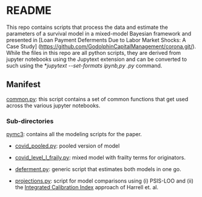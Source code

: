# README

This repo contains scripts that process the data and estimate the parameters
of a survival model in a mixed-model Bayesian framework and presented in
[Loan Payment Deferments Due to Labor Market Shocks: A Case Study]
(https://github.com/GodolphinCapitalManagement/corona.git/). While the files
in this repo are all python scripts, they are derived from jupyter notebooks using
the Jupytext extension and can be converted to such using the
**jupytext --set-formats ipynb,py *.py** command.

## Manifest

[common.py](https://github.com/GodolphinCapitalManagement/defers/tree/master/common.py):
 this script contains a set of common functions that get used across the various jupyter notebooks.

### Sub-directories

[pymc3](https://github.com/GodolphinCapitalManagement/defers/tree/master/pymc3):
  contains all the modeling scripts for the paper.

* [covid_pooled.py](https://github.com/GodolphinCapitalManagement/defers/tree/master/pymc3/covid_pooled.py):
  pooled version of model

* [covid_level_I_fraily.py](https://github.com/GodolphinCapitalManagement/defers/tree/master/pymc3/covid_level_I_frailty.py):
  mixed model with frailty terms for originators.

* [deferment.py](https://github.com/GodolphinCapitalManagement/defers/tree/master/pymc3/deferment.py):
  generic script that estimates both models in one go.

* [projections.py](https://github.com/GodolphinCapitalManagement/defers/tree/master/pymc3/projections.py):
   script for model comparisons using (i) PSIS-LOO and
  (ii) the [Integrated Calibration Index](https://onlinelibrary.wiley.com/doi/full/10.1002/sim.8570)
  approach of Harrell et. al.

